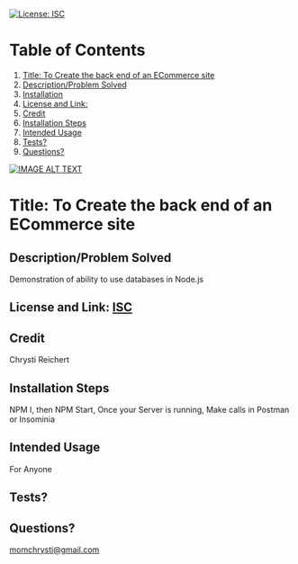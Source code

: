 
[![License: ISC](https://img.shields.io/badge/License-ISC-green.svg)](https://opensource.org/licenses/ISC)
# Table of Contents
1. [Title: To Create the back end of an ECommerce site](#title)
2. [Description/Problem Solved](#description)
3. [Installation](#installation)
4. [License and Link: ](#license)
5. [Credit](#credit)
6. [Installation Steps](#installation-steps)
7. [Intended Usage](#intended-usage)
8. [Tests?](#Tests)
9. [Questions?](#questions)

[![IMAGE ALT TEXT](/Ecommerce/img/screenshot.png)](https://www.youtube.com/watch?v=xybymOsgzRg "Video Title")
# Title: To Create the back end of an ECommerce site
## Description/Problem Solved 
Demonstration of ability to use databases in Node.js
## License and Link: [ISC](https://opensource.org/licenses/ISC/)
## Credit 
Chrysti Reichert
## Installation Steps 
NPM I, then NPM Start, Once your Server is running, Make calls in Postman or Insominia
## Intended Usage 
For Anyone
## Tests? 
 
## Questions? 
 momchrysti@gmail.com